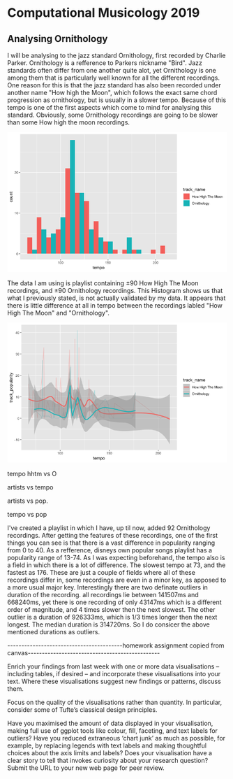 # Computational Musicology 2019
## Analysing Ornithology

I will be analysing to the jazz standard Ornithology, first recorded by Charlie Parker. Ornithology is a refference to Parkers nickname "Bird". Jazz standards often differ from one another quite alot, yet Ornithology is one among them that is particularly well known for all the different recordings. 
One reason for this is that the jazz standard has also been recorded under another name "How high the Moon", which follows the exact same chord progression as ornithology, but is usually in a slower tempo. Because of this tempo is one of the first aspects which come to mind for analysing this standard. Obviously, some Ornithology recordings are going to be slower than some How high the moon recordings. 

![hist](images/tempo_hist.png)

The data I am using is playlist containing ±90 How High The Moon recordings, and ±90 Ornithology recordings. This Histogram shows us that what I previously stated, is not actually validated by my data. It appears that there is little difference at all in tempo between the recordings labled "How High The Moon" and "Ornithology".



![hist](images/tempoPop.png)

tempo hhtm vs O

artists vs tempo

artists vs pop.

tempo vs pop



I've created a playlist in which I have, up til now, added 92 Ornithology recordings. 
After getting the features of these recordings, one of the first things you can see is that there is a vast difference in popularity ranging from 0 to 40. As a refference, disneys own popular songs playlist has a popularity range of 13-74. 
As I was expecting beforehand, the tempo also is a field in which there is a lot of difference. The slowest tempo at 73, and the fastest as 176. These are just a couple of fields where all of these recordings differ in, some recordings are even in a minor key, as apposed to a more usual major key. Interestingly there are two definate outliers in duration of the recording. all recordings lie between 141507ms and 668240ms, yet there is one recording of only 43147ms which is a different order of magnitude, and 4 times slower then the next slowest. The other outlier is a duration of 926333ms, which is 1/3 times longer then the next longest. The median duration is 314720ms. So I do consicer the above mentioned durations as outliers. 



-----------------------------------------homework assignment copied from canvas-----------------------------------------------

Enrich your findings from last week with one or more data visualisations – including tables, if desired – and incorporate these visualisations into your text. Where these visualisations suggest new findings or patterns, discuss them. 

Focus on the quality of the visualisations rather than quantity. In particular, consider some of Tufte’s classical design principles.

Have you maximised the amount of data displayed in your visualisation, making full use of ggplot tools like colour, fill, faceting, and text labels for outliers?
Have you reduced extraneous ‘chart junk’ as much as possible, for example, by replacing legends with text labels and making thoughtful choices about the axis limits and labels?
Does your visualisation have a clear story to tell that invokes curiosity about your research question?
Submit the URL to your new web page for peer review.


